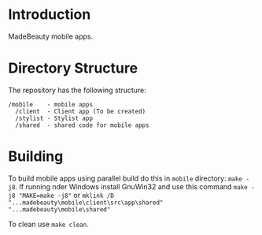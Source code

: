 # Introduction
MadeBeauty mobile apps.

# Directory Structure

The repository has the following structure:
```
/mobile    - mobile apps
  /client  - Client app (To be created)
  /stylist - Stylist app
  /shared  - shared code for mobile apps
```

# Building

To build mobile apps using parallel build do this in `mobile` directory: `make -j8`.
If running nder Windows install GnuWin32 and use this command `make -j8 "MAKE=make -j8"`
or `mklink /D "...madebeauty\mobile\client\src\app\shared" "...madebeauty\mobile\shared"`

To clean use `make clean`.
